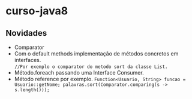# curso-java8
## Novidades
* Comparator
* Com o default methods implementação de métodos concretos em interfaces.<br>
``//Por exemplo o comparator do metodo sort da classe List.``
* Método.foreach passando uma Interface Consumer.
* Método reference por exemplo.
``Function<Usuario, String> funcao = Usuario::getNome;
palavras.sort(Comparator.comparing(s -> s.length()));``

